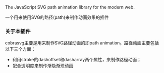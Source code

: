 The JavaScript SVG path animation library for the modern web. 

一个用来使用SVG的路径(path)来制作动画效果的插件

### 关于本插件

cobrasvg主要是用来制作SVG路径动画的即path animation。路径动画主要包括以下三个方面：

- 利用stroke的dashoffset和dasharray两个属性，来制作路径动画；
- 配合透明度来制作渐隐渐现动画

